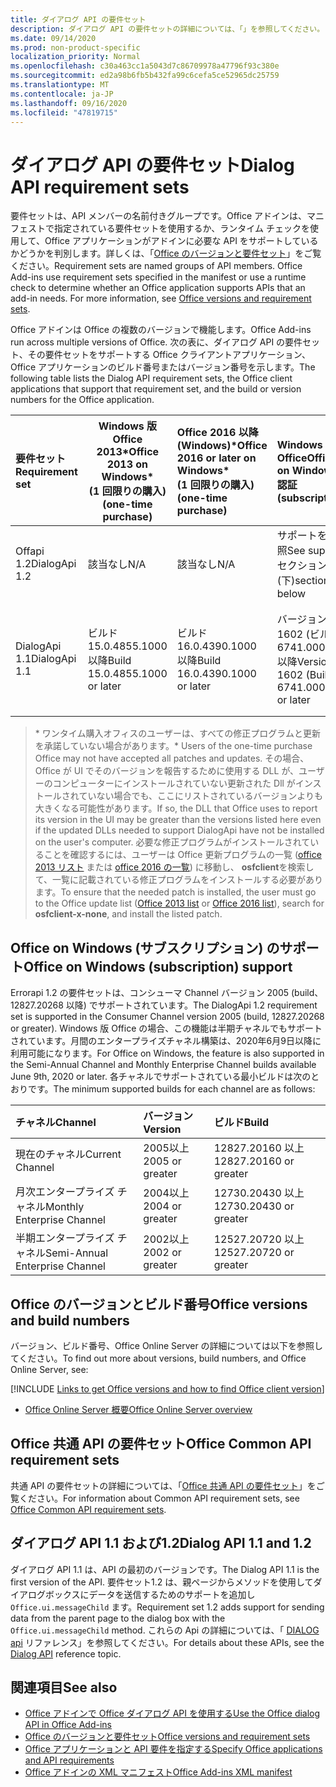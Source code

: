 ```yaml
---
title: ダイアログ API の要件セット
description: ダイアログ API の要件セットの詳細については、「」を参照してください。
ms.date: 09/14/2020
ms.prod: non-product-specific
localization_priority: Normal
ms.openlocfilehash: c30a463cc1a5043d7c86709978a47796f93c380e
ms.sourcegitcommit: ed2a98b6fb5b432fa99c6cefa5ce52965dc25759
ms.translationtype: MT
ms.contentlocale: ja-JP
ms.lasthandoff: 09/16/2020
ms.locfileid: "47819715"
---
```

# <a name="dialog-api-requirement-sets"></a><span data-ttu-id="8b2d2-103">ダイアログ API の要件セット</span><span class="sxs-lookup"><span data-stu-id="8b2d2-103">Dialog API requirement sets</span></span>

<span data-ttu-id="8b2d2-p101">要件セットは、API メンバーの名前付きグループです。Office アドインは、マニフェストで指定されている要件セットを使用するか、ランタイム チェックを使用して、Office アプリケーションがアドインに必要な API をサポートしているかどうかを判別します。詳しくは、「[Office のバージョンと要件セット](../../develop/office-versions-and-requirement-sets.md)」をご覧ください。</span><span class="sxs-lookup"><span data-stu-id="8b2d2-p101">Requirement sets are named groups of API members. Office Add-ins use requirement sets specified in the manifest or use a runtime check to determine whether an Office application supports APIs that an add-in needs. For more information, see [Office versions and requirement sets](../../develop/office-versions-and-requirement-sets.md).</span></span>

<span data-ttu-id="8b2d2-107">Office アドインは Office の複数のバージョンで機能します。</span><span class="sxs-lookup"><span data-stu-id="8b2d2-107">Office Add-ins run across multiple versions of Office.</span></span> <span data-ttu-id="8b2d2-108">次の表に、ダイアログ API の要件セット、その要件セットをサポートする Office クライアントアプリケーション、Office アプリケーションのビルド番号またはバージョン番号を示します。</span><span class="sxs-lookup"><span data-stu-id="8b2d2-108">The following table lists the Dialog API requirement sets, the Office client applications that support that requirement set, and the build or version numbers for the Office application.</span></span>

|  <span data-ttu-id="8b2d2-109">要件セット</span><span class="sxs-lookup"><span data-stu-id="8b2d2-109">Requirement set</span></span>  | <span data-ttu-id="8b2d2-110">Windows 版 Office 2013\*</span><span class="sxs-lookup"><span data-stu-id="8b2d2-110">Office 2013 on Windows\*</span></span><br><span data-ttu-id="8b2d2-111">(1 回限りの購入)</span><span class="sxs-lookup"><span data-stu-id="8b2d2-111">(one-time purchase)</span></span> | <span data-ttu-id="8b2d2-112">Office 2016 以降 (Windows)\*</span><span class="sxs-lookup"><span data-stu-id="8b2d2-112">Office 2016 or later on Windows\*</span></span><br><span data-ttu-id="8b2d2-113">(1 回限りの購入)</span><span class="sxs-lookup"><span data-stu-id="8b2d2-113">(one-time purchase)</span></span>   | <span data-ttu-id="8b2d2-114">Windows での Office</span><span class="sxs-lookup"><span data-stu-id="8b2d2-114">Office on Windows</span></span><br><span data-ttu-id="8b2d2-115">認証</span><span class="sxs-lookup"><span data-stu-id="8b2d2-115">(subscription)</span></span> |  <span data-ttu-id="8b2d2-116">Office on iPad</span><span class="sxs-lookup"><span data-stu-id="8b2d2-116">Office on iPad</span></span><br><span data-ttu-id="8b2d2-117">認証</span><span class="sxs-lookup"><span data-stu-id="8b2d2-117">(subscription)</span></span>  |  <span data-ttu-id="8b2d2-118">Office on Mac</span><span class="sxs-lookup"><span data-stu-id="8b2d2-118">Office on Mac</span></span><br><span data-ttu-id="8b2d2-119">認証</span><span class="sxs-lookup"><span data-stu-id="8b2d2-119">(subscription)</span></span>  | <span data-ttu-id="8b2d2-120">Office on the web</span><span class="sxs-lookup"><span data-stu-id="8b2d2-120">Office on the web</span></span>  |  <span data-ttu-id="8b2d2-121">Office Online Server</span><span class="sxs-lookup"><span data-stu-id="8b2d2-121">Office Online Server</span></span>  |
|:-----|-----|:-----|:-----|:-----|:-----|:-----|:-----|
| <span data-ttu-id="8b2d2-122">Offapi 1.2</span><span class="sxs-lookup"><span data-stu-id="8b2d2-122">DialogApi 1.2</span></span>  | <span data-ttu-id="8b2d2-123">該当なし</span><span class="sxs-lookup"><span data-stu-id="8b2d2-123">N/A</span></span> | <span data-ttu-id="8b2d2-124">該当なし</span><span class="sxs-lookup"><span data-stu-id="8b2d2-124">N/A</span></span> | <span data-ttu-id="8b2d2-125">サポートを参照</span><span class="sxs-lookup"><span data-stu-id="8b2d2-125">See support</span></span><br><span data-ttu-id="8b2d2-126">セクション (下)</span><span class="sxs-lookup"><span data-stu-id="8b2d2-126">section below</span></span> | <span data-ttu-id="8b2d2-127">2.67 以降</span><span class="sxs-lookup"><span data-stu-id="8b2d2-127">2.67 or later</span></span> | <span data-ttu-id="8b2d2-128">16.37 以降</span><span class="sxs-lookup"><span data-stu-id="8b2d2-128">16.37 or later</span></span> | <span data-ttu-id="8b2d2-129">2020 年 6 月</span><span class="sxs-lookup"><span data-stu-id="8b2d2-129">June 2020</span></span> | <span data-ttu-id="8b2d2-130">該当せず</span><span class="sxs-lookup"><span data-stu-id="8b2d2-130">N/A</span></span> |
| <span data-ttu-id="8b2d2-131">DialogApi 1.1</span><span class="sxs-lookup"><span data-stu-id="8b2d2-131">DialogApi 1.1</span></span>  | <span data-ttu-id="8b2d2-132">ビルド 15.0.4855.1000 以降</span><span class="sxs-lookup"><span data-stu-id="8b2d2-132">Build 15.0.4855.1000 or later</span></span> | <span data-ttu-id="8b2d2-133">ビルド 16.0.4390.1000 以降</span><span class="sxs-lookup"><span data-stu-id="8b2d2-133">Build 16.0.4390.1000 or later</span></span> | <span data-ttu-id="8b2d2-134">バージョン 1602 (ビルド 6741.0000) 以降</span><span class="sxs-lookup"><span data-stu-id="8b2d2-134">Version 1602 (Build 6741.0000) or later</span></span> | <span data-ttu-id="8b2d2-135">1.22 以降</span><span class="sxs-lookup"><span data-stu-id="8b2d2-135">1.22 or later</span></span> | <span data-ttu-id="8b2d2-136">15.20 以降</span><span class="sxs-lookup"><span data-stu-id="8b2d2-136">15.20 or later</span></span> | <span data-ttu-id="8b2d2-137">2017 年 1 月</span><span class="sxs-lookup"><span data-stu-id="8b2d2-137">January 2017</span></span> | <span data-ttu-id="8b2d2-138">バージョン 1608 (ビルド 7601.6800) 以降</span><span class="sxs-lookup"><span data-stu-id="8b2d2-138">Version 1608 (Build 7601.6800) or later</span></span>|

><span data-ttu-id="8b2d2-139">\* ワンタイム購入オフィスのユーザーは、すべての修正プログラムと更新を承諾していない場合があります。</span><span class="sxs-lookup"><span data-stu-id="8b2d2-139">\* Users of the one-time purchase Office may not have accepted all patches and updates.</span></span> <span data-ttu-id="8b2d2-140">その場合、Office が UI でそのバージョンを報告するために使用する DLL が、ユーザーのコンピューターにインストールされていない更新された Dll がインストールされていない場合でも、ここにリストされているバージョンよりも大きくなる可能性があります。</span><span class="sxs-lookup"><span data-stu-id="8b2d2-140">If so, the DLL that Office uses to report its version in the UI may be greater than the versions listed here even if the updated DLLs needed to support DialogApi have not be installed on the user's computer.</span></span> <span data-ttu-id="8b2d2-141">必要な修正プログラムがインストールされていることを確認するには、ユーザーは Office 更新プログラムの一覧 ([office 2013 リスト](/officeupdates/msp-files-office-2013) または [office 2016 の一覧](/officeupdates/msp-files-office-2016)) に移動し、 **osfclient**を検索して、一覧に記載されている修正プログラムをインストールする必要があります。</span><span class="sxs-lookup"><span data-stu-id="8b2d2-141">To ensure that the needed patch is installed, the user must go to the Office update list ([Office 2013 list](/officeupdates/msp-files-office-2013) or [Office 2016 list](/officeupdates/msp-files-office-2016)), search for **osfclient-x-none**, and install the listed patch.</span></span>

## <a name="office-on-windows-subscription-support"></a><span data-ttu-id="8b2d2-142">Office on Windows (サブスクリプション) のサポート</span><span class="sxs-lookup"><span data-stu-id="8b2d2-142">Office on Windows (subscription) support</span></span>

<span data-ttu-id="8b2d2-143">Errorapi 1.2 の要件セットは、コンシューマ Channel バージョン 2005 (build、12827.20268 以降) でサポートされています。</span><span class="sxs-lookup"><span data-stu-id="8b2d2-143">The DialogApi 1.2 requirement set is supported in the Consumer Channel version 2005 (build, 12827.20268 or greater).</span></span> <span data-ttu-id="8b2d2-144">Windows 版 Office の場合、この機能は半期チャネルでもサポートされています。月間のエンタープライズチャネル構築は、2020年6月9日以降に利用可能になります。</span><span class="sxs-lookup"><span data-stu-id="8b2d2-144">For Office on Windows, the feature is also supported in the Semi-Annual Channel and Monthly Enterprise Channel builds available June 9th, 2020 or later.</span></span> <span data-ttu-id="8b2d2-145">各チャネルでサポートされている最小ビルドは次のとおりです。</span><span class="sxs-lookup"><span data-stu-id="8b2d2-145">The minimum supported builds for each channel are as follows:</span></span>  

|<span data-ttu-id="8b2d2-146">チャネル</span><span class="sxs-lookup"><span data-stu-id="8b2d2-146">Channel</span></span> | <span data-ttu-id="8b2d2-147">バージョン</span><span class="sxs-lookup"><span data-stu-id="8b2d2-147">Version</span></span> | <span data-ttu-id="8b2d2-148">ビルド</span><span class="sxs-lookup"><span data-stu-id="8b2d2-148">Build</span></span>|
|:-----|:-----|:-----|
|<span data-ttu-id="8b2d2-149">現在のチャネル</span><span class="sxs-lookup"><span data-stu-id="8b2d2-149">Current Channel</span></span> | <span data-ttu-id="8b2d2-150">2005以上</span><span class="sxs-lookup"><span data-stu-id="8b2d2-150">2005 or greater</span></span> | <span data-ttu-id="8b2d2-151">12827.20160 以上</span><span class="sxs-lookup"><span data-stu-id="8b2d2-151">12827.20160 or greater</span></span>|
|<span data-ttu-id="8b2d2-152">月次エンタープライズ チャネル</span><span class="sxs-lookup"><span data-stu-id="8b2d2-152">Monthly Enterprise Channel</span></span> | <span data-ttu-id="8b2d2-153">2004以上</span><span class="sxs-lookup"><span data-stu-id="8b2d2-153">2004 or greater</span></span> | <span data-ttu-id="8b2d2-154">12730.20430 以上</span><span class="sxs-lookup"><span data-stu-id="8b2d2-154">12730.20430 or greater</span></span>|
|<span data-ttu-id="8b2d2-155">半期エンタープライズ チャネル</span><span class="sxs-lookup"><span data-stu-id="8b2d2-155">Semi-Annual Enterprise Channel</span></span> | <span data-ttu-id="8b2d2-156">2002以上</span><span class="sxs-lookup"><span data-stu-id="8b2d2-156">2002 or greater</span></span> | <span data-ttu-id="8b2d2-157">12527.20720 以上</span><span class="sxs-lookup"><span data-stu-id="8b2d2-157">12527.20720 or greater</span></span>|

## <a name="office-versions-and-build-numbers"></a><span data-ttu-id="8b2d2-158">Office のバージョンとビルド番号</span><span class="sxs-lookup"><span data-stu-id="8b2d2-158">Office versions and build numbers</span></span>

<span data-ttu-id="8b2d2-159">バージョン、ビルド番号、Office Online Server の詳細については以下を参照してください。</span><span class="sxs-lookup"><span data-stu-id="8b2d2-159">To find out more about versions, build numbers, and Office Online Server, see:</span></span>

[!INCLUDE [Links to get Office versions and how to find Office client version](../../includes/links-get-office-versions-builds.md)]
- [<span data-ttu-id="8b2d2-160">Office Online Server 概要</span><span class="sxs-lookup"><span data-stu-id="8b2d2-160">Office Online Server overview</span></span>](/officeonlineserver/office-online-server-overview)

## <a name="office-common-api-requirement-sets"></a><span data-ttu-id="8b2d2-161">Office 共通 API の要件セット</span><span class="sxs-lookup"><span data-stu-id="8b2d2-161">Office Common API requirement sets</span></span>

<span data-ttu-id="8b2d2-162">共通 API の要件セットの詳細については、「[Office 共通 API の要件セット](office-add-in-requirement-sets.md)」をご覧ください。</span><span class="sxs-lookup"><span data-stu-id="8b2d2-162">For information about Common API requirement sets, see [Office Common API requirement sets](office-add-in-requirement-sets.md).</span></span>

## <a name="dialog-api-11-and-12"></a><span data-ttu-id="8b2d2-163">ダイアログ API 1.1 および1.2</span><span class="sxs-lookup"><span data-stu-id="8b2d2-163">Dialog API 1.1 and 1.2</span></span>

<span data-ttu-id="8b2d2-164">ダイアログ API 1.1 は、API の最初のバージョンです。</span><span class="sxs-lookup"><span data-stu-id="8b2d2-164">The Dialog API 1.1 is the first version of the API.</span></span> <span data-ttu-id="8b2d2-165">要件セット1.2 は、親ページからメソッドを使用してダイアログボックスにデータを送信するためのサポートを追加し `Office.ui.messageChild` ます。</span><span class="sxs-lookup"><span data-stu-id="8b2d2-165">Requirement set 1.2 adds support for sending data from the parent page to the dialog box with the `Office.ui.messageChild` method.</span></span> <span data-ttu-id="8b2d2-166">これらの Api の詳細については、「 [DIALOG api](/javascript/api/office/office.ui) リファレンス」を参照してください。</span><span class="sxs-lookup"><span data-stu-id="8b2d2-166">For details about these APIs, see the [Dialog API](/javascript/api/office/office.ui) reference topic.</span></span>

## <a name="see-also"></a><span data-ttu-id="8b2d2-167">関連項目</span><span class="sxs-lookup"><span data-stu-id="8b2d2-167">See also</span></span>

- [<span data-ttu-id="8b2d2-168">Office アドインで Office ダイアログ API を使用する</span><span class="sxs-lookup"><span data-stu-id="8b2d2-168">Use the Office dialog API in Office Add-ins</span></span>](../../develop/dialog-api-in-office-add-ins.md)
- [<span data-ttu-id="8b2d2-169">Office のバージョンと要件セット</span><span class="sxs-lookup"><span data-stu-id="8b2d2-169">Office versions and requirement sets</span></span>](../../develop/office-versions-and-requirement-sets.md)
- [<span data-ttu-id="8b2d2-170">Office アプリケーションと API 要件を指定する</span><span class="sxs-lookup"><span data-stu-id="8b2d2-170">Specify Office applications and API requirements</span></span>](../../develop/specify-office-hosts-and-api-requirements.md)
- [<span data-ttu-id="8b2d2-171">Office アドインの XML マニフェスト</span><span class="sxs-lookup"><span data-stu-id="8b2d2-171">Office Add-ins XML manifest</span></span>](../../develop/add-in-manifests.md)
